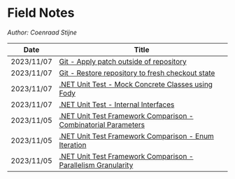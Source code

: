 # Field Notes

*Author: Coenraad Stijne*

| Date       | Title                                                                          |
| ---------- | ------------------------------------------------------------------------------ |
| 2023/11/07 | [Git - Apply patch outside of repository](./6/README.md) |
| 2023/11/07 | [Git - Restore repository to fresh checkout state](./5/README.md) |
| 2023/11/07 | [.NET Unit Test - Mock Concrete Classes using Fody](./4/README.md) |
| 2023/11/07 | [.NET Unit Test - Internal Interfaces](./3/README.md) |
| 2023/11/05 | [.NET Unit Test Framework Comparison - Combinatorial Parameters](./2/README.md) |
| 2023/11/05 | [.NET Unit Test Framework Comparison - Enum Iteration](./1/README.md)          |
| 2023/11/05 | [.NET Unit Test Framework Comparison - Parallelism Granularity](./0/README.md) |

